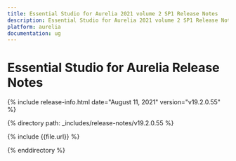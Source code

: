 ```yaml
---
title: Essential Studio for Aurelia 2021 volume 2 SP1 Release Notes  
description: Essential Studio for Aurelia 2021 volume 2 SP1 Release Notes  
platform: aurelia
documentation: ug
---
```


# Essential Studio for Aurelia  Release Notes  

{% include release-info.html date="August 11, 2021"  version="v19.2.0.55" %} 


{% directory path: _includes/release-notes/v19.2.0.55 %}

{% include {{file.url}} %}

{% enddirectory %}